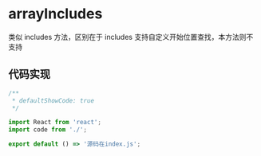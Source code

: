 # arrayIncludes

类似 includes 方法，区别在于 includes 支持自定义开始位置查找，本方法则不支持

## 代码实现

```jsx
/**
 * defaultShowCode: true
 */

import React from 'react';
import code from './';

export default () => '源码在index.js';
```

